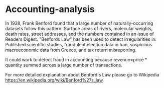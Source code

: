 # Accounting-analysis

In 1938, Frank Benford found that a large number of naturally-occurring datasets follow this pattern:
  Surface areas of rivers, molecular weights, death rates, street addresses, and the numbers contained in an issue of Readers 
  Digest.
"Benfords Law" has been used to detect irregularities in:
  Published scientific studies, fraudulent election data in Iran, suspicious macroeconomic data from Greece, and tax return
  misreporting.

It could work to detect fraud in accounting because revenue=price * quantity summed across a large number of transactions.

For more detailed explanation about Benford's Law please go to Wikipedia https://en.wikipedia.org/wiki/Benford%27s_law

